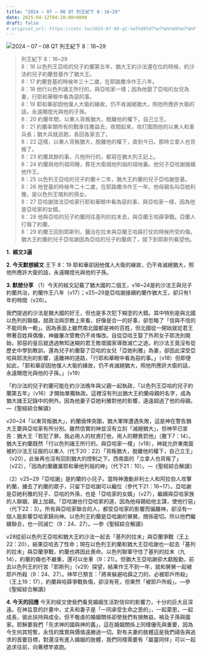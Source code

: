 ```yaml
---
title: "2024 – 07 – 08 QT 列王紀下 8：16~29"
date: 2025-04-12T04:28:00+0800
draft: false
# original_url: https://cmtc.tw/2024-07-08-qt-%e5%88%97%e7%8e%8b%e7%b4%80%e4%b8%8b-8%ef%bc%9a1629
---
```


![2024 – 07 – 08 QT 列王紀下 8：16\~29](/images/qt.jpg  "2024 – 07 – 08 QT 列王紀下 8：16\~29")

> 列王紀下 8：16\~29  
> 8：16 以色列王亞哈的兒子約蘭第五年，猶大王約沙法還在位的時候，約沙法的兒子約蘭登基作了猶大王。  
> 8：17 約蘭登基的時候年三十二歲，在耶路撒冷作王八年。  
> 8：18 他行以色列諸王所行的，與亞哈家一樣；因為他娶了亞哈的女兒為妻，行耶和華眼中看為惡的事。  
> 8：19 耶和華卻因他僕人大衛的緣故，仍不肯滅絕猶大，照他所應許大衛的話，永遠賜燈光與他的子孫。  
> 8：20 約蘭年間，以東人背叛猶大，脫離他的權下，自己立王。  
> 8：21 約蘭率領所有的戰車往撒益去，夜間起來，攻打圍困他的以東人和車兵長；猶大兵就逃跑，各回各家去了。  
> 8：22 這樣，以東人背叛猶大，脫離他的權下，直到今日。那時立拿人也背叛了。  
> 8：23 約蘭其餘的事，凡他所行的，都寫在猶大列王記上。  
> 8：24 約蘭與他列祖同睡，葬在大衛城他列祖的墳地裏。他兒子亞哈謝接續他作王。  
> 8：25 以色列王亞哈的兒子約蘭十二年，猶大王約蘭的兒子亞哈謝登基。  
> 8：26 他登基的時候年二十二歲，在耶路撒冷作王一年。他母親名叫亞她利雅，是以色列王暗利的孫女。  
> 8：27 亞哈謝效法亞哈家行耶和華眼中看為惡的事，與亞哈家一樣，因為他是亞哈家的女婿。  
> 8：28 他與亞哈的兒子約蘭同往基列的拉末去，與亞蘭王哈薛爭戰。亞蘭人打傷了約蘭，  
> 8：29 約蘭王回到耶斯列，醫治在拉末與亞蘭王哈薛打仗的時候所受的傷。猶大王約蘭的兒子亞哈謝因為亞哈的兒子約蘭病了，就下到耶斯列看望他。

**1.  經文3遍**

**2. 今天默想經文**
王下 8：19 耶和華卻因他僕人大衛的緣故，仍不肯滅絕猶大，照他所應許大衛的話，永遠賜燈光與他的子孫。

**3. 默想分享**
（1）今天的經文記載了猶大國的二個王，v16\~24是約沙法王與兒子約蘭共治，約蘭作王八年（v17）；v25\~29是亞哈謝接續約蘭作猶大王，卻只有1年的時間（v26）。

我們提過約沙法是猶大國的好王，但也是多次犯下糊塗的大錯。其中特別是與北國以色列的聯姻，就政治與宗教上來看，好像是合一的好事，卻忽略了「信與不信的不能同負一軛」。因為表面上雖然南北國都是神的百姓，但北國從一開始就從君王帶著百姓拜偶像，神雖屢次管教仍不肯悔改。自從亞哈王娶了外邦女子耶洗別開始，邪惡的皇后就透過無知迷糊的君王敗壞國家導致滅亡之途。約沙法王竟沒有從歷史中學到教訓，還為兒子約蘭娶了亞哈的女兒「亞她利雅」為妻，卻因此深受亞哈與耶洗別的影響，遠離神的道路，「行耶和華眼中看為惡的事。」（v18）但即便如此，「耶和華卻因他僕人大衛的緣故，仍不肯滅絕猶大，照他所應許大衛的話，永遠賜燈光與他的子孫。」（v19）

「約沙法的兒子約蘭可能在約沙法晚年與父親一起執政，「以色列王亞哈的兒子約蘭第五年」（v16）才開始單獨執政。這裡沒有列出猶大王約蘭母親的名字，成為猶大諸王記錄中的例外。因為他妻子亞她利雅對他的影響，遠遠超過了他的母親。—《聖經綜合解讀》

v20\~24「以東背叛猶大」，約蘭僥倖突圍，猶大軍隊遭遇失敗，這是神在警告猶大王要與亞哈家有所分別。雖然信實的神並沒有立刻「滅絕猶大」，但神早已宣告：猶大王「若犯了罪，我必用人的杖責打他，用人的鞭責罰他」（撒下7：14）。猶大王約蘭既然「行以色列諸王所行的，與亞哈家一樣」（v18），神就允許東南面被約沙法王征服的以東人（代下20：22）「背叛猶大，脫離他的權下，自己立王」（v20），此後再也沒有回到猶大的控制之下。西南面的「立拿人也背叛了」（v22），「因為約蘭離棄耶和華他列祖的神」（代下21：10）。—《聖經綜合解讀》

（2）v25\~29「亞哈謝」是約蘭的小兒子。當時神激動非利士人和阿拉伯人攻擊約蘭，擄去了約蘭的眾子，只留下亞哈謝可以繼位（參代下21：16\~17）。亞哈謝是亞她利雅的兒子、亞哈的外孫，也是「亞哈家的女婿」（v27），繼續與亞哈家族的人聯姻、親上加親。「亞哈謝也行亞哈家的道，因為他母親給他主謀，使他行惡」（代下22：3）。所有與亞哈家聯合的人，都受亞哈家的影響而偏離神，卻沒有一個人能影響亞哈家歸向神。以色列王約蘭是亞哈謝的舅舅，關係密切。所以他們繼續聯合，也一同滅亡（9：24、27）。—參《聖經綜合解讀》

v28從前以色列王亞哈和猶大王約沙法一起去「基列的拉末」與亞蘭爭戰（王上22：20），結果亞哈丟了性命；現在以色列王約蘭和猶大王亞哈謝也一起去「基列的拉末」與亞蘭爭戰，約蘭也將因此喪命。以色列聯軍守住了基列的拉末（九14），約蘭的傷也不嚴重，還可以坐車（9：21）。但猶大王亞哈謝卻大獻殷勤，前去以色列王的行宮「耶斯列」（v29）探望，結果作王不到一年，就和舅舅一起被耶戶所殺（9：24、27）。神早已預言：「將來躲避哈薛之刀的，必被耶戶所殺」（王上19：17），約蘭與哈薛爭戰負傷，卻沒有死，但果然「被耶戶所殺」。—參《聖經綜合解讀》

**4. 今天的回應**
今天的經文使我們看見婚姻生活對信仰的影響力，十分的巨大且深遠。在神旨意的計畫中，丈夫和妻子是「一同承受生命之恩的」，一起蒙恩，一起成長，彼此扶持與成全。但不敬虔的婚姻關係卻使我們有損無益，禍及子孫與國家。耶穌要我們「先求神的國與神的義」，這在婚姻關係上同樣優先與重要，因為今生何其短暫，永恆的獎賞與價值遠勝過一切。對有夫妻的肢體這是我們禱告與追求的首要目標，對還沒有進入婚姻的肢體，我們同樣需要有「屬靈同伴」可以一起追求往前，向著標竿直跑。
